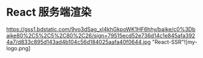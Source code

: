 # React 服务端渲染 
https://gss1.bdstatic.com/9vo3dSag_xI4khGkpoWK1HF6hhy/baike/c0%3Dbaike80%2C5%2C5%2C80%2C26/sign=79515ecd52e736d14c1e845afa3924a7/d833c895d143ad4b104c56d184025aafa40f0644.jpg "React-SSR"![my-logo.png]


